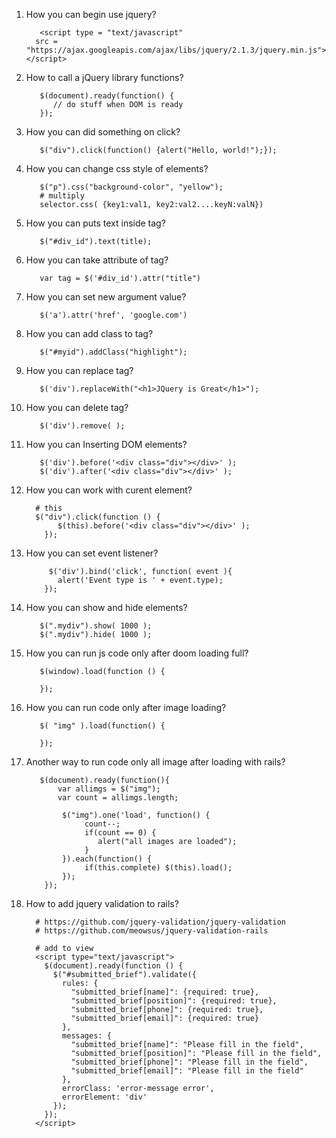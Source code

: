 1. How you can begin use jquery?
          
          <script type = "text/javascript" 
         src = "https://ajax.googleapis.com/ajax/libs/jquery/2.1.3/jquery.min.js"></script>
2. How to call a jQuery library functions?
          
          $(document).ready(function() {
             // do stuff when DOM is ready
          });
           
3. How you can did something on click?
          
          $("div").click(function() {alert("Hello, world!");});
4. How you can change css style of elements?
         
          $("p").css("background-color", "yellow");
          # multiply
          selector.css( {key1:val1, key2:val2....keyN:valN})
5. How you can puts text inside tag?
          
          $("#div_id").text(title);
6. How you can take attribute of tag?
          
          var tag = $('#div_id').attr("title")
7. How you can set new argument value?
          
          $('a').attr('href', 'google.com')
8. How you can add class to tag?
          
          $("#myid").addClass("highlight");
9. How you can replace tag?
          
          $('div').replaceWith("<h1>JQuery is Great</h1>");
10. How you can delete tag?

           $('div').remove( );
11. How you can Inserting DOM elements?
          
           $('div').before('<div class="div"></div>' );
           $('div').after('<div class="div"></div>' );
12. How you can work with curent element?
          
          # this
          $("div").click(function () {
               $(this).before('<div class="div"></div>' );
            });
13. How you can set event listener?
          
             $('div').bind('click', function( event ){
               alert('Event type is ' + event.type);
            });
14. How you can show and hide elements?
          
           $(".mydiv").show( 1000 );
           $(".mydiv").hide( 1000 );
15. How you can run js code only after doom loading full?
          
           $(window).load(function () {

           });
16. How you can run code only after image loading?
         
           $( "img" ).load(function() {

           });
17. Another way to run code only all image after loading with rails?
           
           $(document).ready(function(){
               var allimgs = $("img");
               var count = allimgs.length;

                $("img").one('load', function() {
                     count--;
                     if(count == 0) {
                        alert("all images are loaded");
                     }
                }).each(function() {
                     if(this.complete) $(this).load();
                });
            });
18. How to add jquery validation to rails?
         
          # https://github.com/jquery-validation/jquery-validation 
          # https://github.com/meowsus/jquery-validation-rails
          
          # add to view
          <script type="text/javascript">
            $(document).ready(function () {
              $("#submitted_brief").validate({
                rules: {
                  "submitted_brief[name]": {required: true},
                  "submitted_brief[position]": {required: true},
                  "submitted_brief[phone]": {required: true},
                  "submitted_brief[email]": {required: true}
                },
                messages: {
                  "submitted_brief[name]": "Please fill in the field",
                  "submitted_brief[position]": "Please fill in the field",
                  "submitted_brief[phone]": "Please fill in the field",
                  "submitted_brief[email]": "Please fill in the field"
                },
                errorClass: 'error-message error',
                errorElement: 'div'
              });
            });
          </script>
